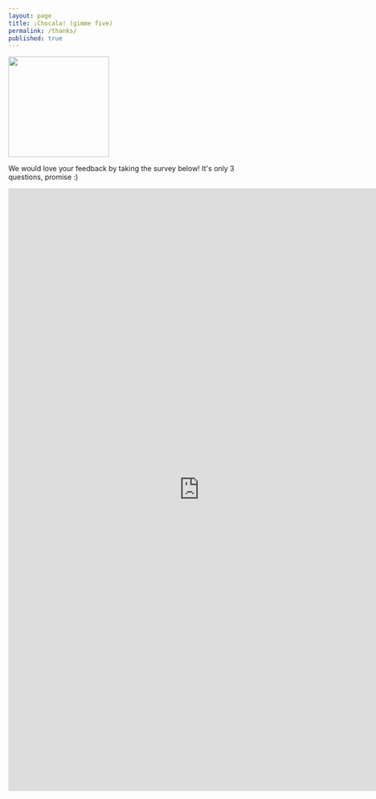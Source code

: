 ```yaml
---
layout: page
title: ¡Chocala! (gimme five)
permalink: /thanks/
published: true
---
```

<img src="/images/high-five.svg" width="200px"/>

We would love your feedback by taking the survey below! It's only 3 questions, promise :)

<iframe src="https://docs.google.com/forms/d/e/1FAIpQLSdh9oFI_LEJqhhkFWBUXstp8axawIwseanHOtt98e4Job9Plg/viewform?embedded=true" width="760" height="1200" frameborder="0" marginheight="0" marginwidth="0">Loading...</iframe>
